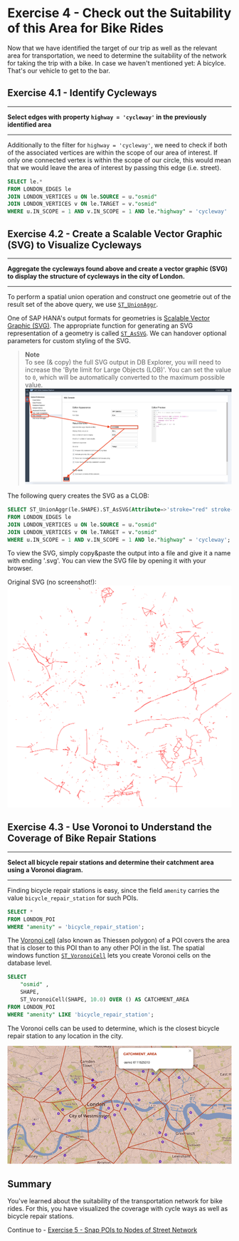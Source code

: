 # Exercise 4 - Check out the Suitability of this Area for Bike Rides

Now that we have identified the target of our trip as well as the relevant area for transportation, we need to determine the suitability of the network for taking the trip with a bike. In case we haven't mentioned yet: A bicylce. That's our vehicle to get to the bar.

## Exercise 4.1 - Identify Cycleways <a name="subex1"></a>
---
**Select edges with property `highway = 'cycleway'` in the previously identified area**

---

Additionally to the filter for `highway = 'cycleway'`, we need to check if both of the associated vertices are within the scope of our area of interest. If only one connected vertex is within the scope of our circle, this would mean that we would leave the area of interest by passing this edge (i.e. street).

```sql
SELECT le.* 
FROM LONDON_EDGES le 
JOIN LONDON_VERTICES u ON le.SOURCE = u."osmid" 
JOIN LONDON_VERTICES v ON le.TARGET = v."osmid" 
WHERE u.IN_SCOPE = 1 AND v.IN_SCOPE = 1 AND le."highway" = 'cycleway'
```

## Exercise 4.2 - Create a Scalable Vector Graphic (SVG) to Visualize Cycleways <a name="subex2"></a>
---
**Aggregate the cycleways found above and create a vector graphic (SVG) to display the structure of cycleways in the city of London.**

---

To perform a spatial union operation and construct one geometrie out of the result set of the above query, we use [`ST_UnionAggr`](https://help.sap.com/viewer/bc9e455fe75541b8a248b4c09b086cf5/2020_03_QRC/en-US/601aa9fb93e241af96faafcb8f01b12e.html).

One of SAP HANA's output formats for geometries is [Scalable Vector Graphic (SVG)](https://en.wikipedia.org/wiki/Scalable_Vector_Graphics). The appropriate function for generating an SVG representation of a geometry is called [`ST_AsSVG`](https://help.sap.com/viewer/bc9e455fe75541b8a248b4c09b086cf5/2020_03_QRC/en-US/ef447b3e0a964cd5bbe82074f4225f84.html). We can handover optional parameters for custom styling of the SVG.

> **Note**<br>
> To see (& copy) the full SVG output in DB Explorer, you will need to increase the 'Byte limit for Large Objects (LOB)'. You can set the value to `0`, which will be automatically converted to the maximum possible value.
> ![](images/byte_limit.png)

The following query creates the SVG as a CLOB:
```sql
SELECT ST_UnionAggr(le.SHAPE).ST_AsSVG(Attribute=>'stroke="red" stroke-width="0.1%"')
FROM LONDON_EDGES le 
JOIN LONDON_VERTICES u ON le.SOURCE = u."osmid" 
JOIN LONDON_VERTICES v ON le.TARGET = v."osmid" 
WHERE u.IN_SCOPE = 1 AND v.IN_SCOPE = 1 AND le."highway" = 'cycleway';
```

To view the SVG, simply copy&paste the output into a file and give it a name with ending '.svg'. You can view the SVG file by opening it with your browser.

Original SVG (no screenshot!):
![](images/cycle_ways.svg)

## Exercise 4.3 - Use Voronoi to Understand the Coverage of Bike Repair Stations <a name="subex3"></a>
---
**Select all bicycle repair stations and determine their catchment area using a Voronoi diagram.**

---

Finding bicycle repair stations is easy, since the field `amenity` carries the value `bicycle_repair_station` for such POIs.

```sql
SELECT *
FROM LONDON_POI
WHERE "amenity" = 'bicycle_repair_station';
```

The [Voronoi cell](https://en.wikipedia.org/wiki/Voronoi_diagram) (also known as Thiessen polygon) of a POI covers the area that is closer to this POI than to any other POI in the list. The spatial windows function [`ST_VoronoiCell`](https://help.sap.com/viewer/bc9e455fe75541b8a248b4c09b086cf5/2020_03_QRC/en-US/901a780341dc41c5b4c2e8c58975d2af.html) lets you create Voronoi cells on the database level.

```sql
SELECT
	"osmid" ,
    SHAPE,
	ST_VoronoiCell(SHAPE, 10.0) OVER () AS CATCHMENT_AREA
FROM LONDON_POI 
WHERE "amenity" LIKE 'bicycle_repair_station';
```

The Voronoi cells can be used to determine, which is the closest bicycle repair station to any location in the city.

![](images/voronoi.png)

## Summary

You've learned about the suitability of the transportation network for bike rides. For this, you have visualized the coverage with cycle ways as well as bicycle repair stations.

Continue to - [Exercise 5 - Snap POIs to Nodes of Street Network](../ex5/README.md)
